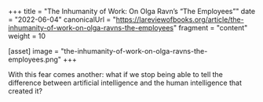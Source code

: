 +++
title = "The Inhumanity of Work: On Olga Ravn’s “The Employees”"
date = "2022-06-04"
canonicalUrl = "https://lareviewofbooks.org/article/the-inhumanity-of-work-on-olga-ravns-the-employees"
fragment = "content"
weight = 10

[asset]
    image = "the-inhumanity-of-work-on-olga-ravns-the-employees.png"
+++

With this fear comes another: what if we stop being able to tell the 
difference between artificial intelligence and the human intelligence that 
created it?
